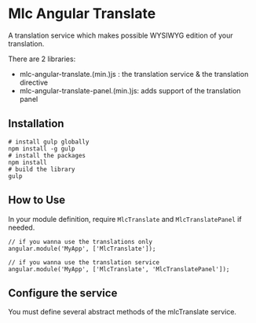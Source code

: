 # Mlc Angular Translate

A translation service which makes possible WYSIWYG edition of your translation.

There are 2 libraries:

- mlc-angular-translate.(min.)js : the translation service & the translation directive
- mlc-angular-translate-panel.(min.)js: adds support of the translation panel

## Installation

```
# install gulp globally
npm install -g gulp
# install the packages
npm install 
# build the library
gulp 
```

## How to Use

In your module definition, require `MlcTranslate` and `MlcTranslatePanel` if needed.

```
// if you wanna use the translations only
angular.module('MyApp', ['MlcTranslate']);

// if you wanna use the translation service
angular.module('MyApp', ['MlcTranslate', 'MlcTranslatePanel']);
```

## Configure the service

You must define several abstract methods of the mlcTranslate service.
